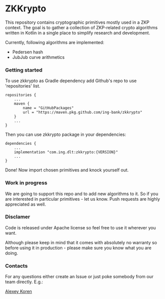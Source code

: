 # ZKKrypto

This repository contains cryptographic primitives mostly used in a ZKP context. The goal is to gather a collection of ZKP-related crypto algorithms written in Kotlin in a single place to simplify research and development.

Currently, following algorithms are implemented:

- Pedersen hash
- JubJub curve arithmetics

### Getting started

To use zkkrypto as Gradle dependency add Github's repo to use 'repositories' list.

```
repositories {
    ...
    maven {
        name = "GitHubPackages"
        url = "https://maven.pkg.github.com/ing-bank/zkkrypto"
    }
    ...
}
```
Then you can use zkkrypto package in your dependencies:
```
dependencies {
    ...
    implementation "com.ing.dlt:zkkrypto:{VERSION}"
    ...
}
```
Done! Now import chosen primitives and knock yourself out.

### Work in progress

We are going to support this repo and to add new algorithms to it. So if you are interested in particular primitives - let us know. Push requests are highly appreciated as well.


### Disclamer

Code is released under Apache license so feel free to use it wherever you want. 

Although please keep in mind that it comes with absolutely no warranty so before using it in production - please make sure you know what you are doing. 

### Contacts

For any questions either create an Issue or just poke somebody from our team directly. E.g.:

[Alexey Koren](https://www.linkedin.com/in/alexeykoren/ "LinkedIn")